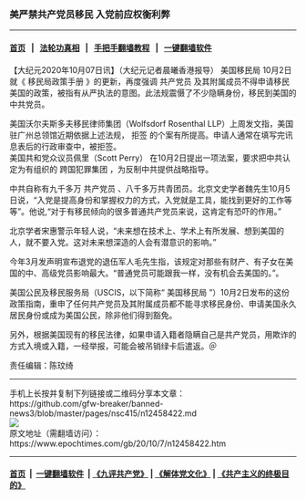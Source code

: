 ### 美严禁共产党员移民 入党前应权衡利弊
------------------------

#### [首页](https://github.com/gfw-breaker/banned-news3/blob/master/README.md) &nbsp;&nbsp;|&nbsp;&nbsp; [法轮功真相](https://github.com/begood0513/basic/blob/master/README.md)  &nbsp;&nbsp;|&nbsp;&nbsp; [手把手翻墙教程](https://github.com/gfw-breaker/guides/wiki)  &nbsp;&nbsp;|&nbsp;&nbsp; [一键翻墙软件](https://github.com/gfw-breaker/nogfw/blob/master/README.md)  



<div><p>
 【大纪元2020年10月07日讯】（大纪元记者晨曦香港报导）
 <ok href="https://www.epochtimes.com/gb/tag/%E7%BE%8E%E5%9B%BD%E7%A7%BB%E6%B0%91%E5%B1%80.html">
  美国移民局
 </ok>
 10月2日就《
 <ok href="https://www.epochtimes.com/gb/tag/%E7%A7%BB%E6%B0%91%E5%B1%80%E6%94%BF%E7%AD%96%E6%89%8B%E5%86%8C.html">
  移民局政策手册
 </ok>
 》的更新，再度强调
 <ok href="https://www.epochtimes.com/gb/tag/%E5%85%B1%E4%BA%A7%E5%85%9A%E5%91%98.html">
  共产党员
 </ok>
 及其附属成员不得申请移民美国的政策，被指有从严执法的意图。此法规震慑了不少隐瞒身份，移民到美国的中共党员。
</p>
<p>
 美国沃尔夫斯多夫移民律师集团（Wolfsdorf Rosenthal LLP）上周发文指，美国驻广州总领馆近期依据上述法规，
 <ok href="https://www.epochtimes.com/gb/tag/%E6%8B%92%E7%AD%BE.html">
  拒签
 </ok>
 的个案有所提高。申请人通常在填写完讯息表后的行政审查中，被拒签。
 <br/>
 美国共和党众议员佩里（Scott Perry） 在10月2日提出一项法案，要求把中共认定为有组织的
 <ok href="https://www.epochtimes.com/gb/tag/%E8%B7%A8%E5%9B%BD%E7%8A%AF%E7%BD%AA%E9%9B%86%E5%9B%A2.html">
  跨国犯罪集团
 </ok>
 ，为反制中共提供战略指导。
</p>
<p>
 中共自称有九千多万
 <ok href="https://www.epochtimes.com/gb/tag/%E5%85%B1%E4%BA%A7%E5%85%9A%E5%91%98.html">
  共产党员
 </ok>
 、八千多万共青团员。北京文史学者魏先生10月5日说，“入党是提高身份和掌握权力的方式，入党就是工具，能找到更好的工作等等”。他说,“对于有移民倾向的很多普通共产党员来说，这肯定有恐吓的作用。”
</p>
<p>
 北京学者宋惠警示年轻人说，“未来想在技术上、学术上有所发展、想到美国的人，就不要入党。这对未来想深造的人会有潜意识的影响。”
</p>
<p>
 今年3月发声明宣布退党的退伍军人毛先生指，该规定对那些有财产、有子女在美国的中、高级党员影响最大。“普通党员可能跟我一样，没有机会去美国的。”。
</p>
<p>
 美国公民及移民服务局（USCIS，以下简称“
 <ok href="https://www.epochtimes.com/gb/tag/%E7%BE%8E%E5%9B%BD%E7%A7%BB%E6%B0%91%E5%B1%80.html">
  美国移民局
 </ok>
 ”）10月2日发布的这份政策指南，重申了任何共产党员及其附属成员都不能寻求移民身份、申请美国永久居民身份或成为美国公民，除非他们得到豁免。
</p>
<p>
 另外，根据美国现有的移民法律，如果申请入籍者隐瞒自己是共产党员，用欺诈的方式入境或入籍，一经举报，可能会被吊销绿卡后遣返。＠
</p>
<p>
 责任编辑：陈玟绮
</p>
</div>
<hr/>
手机上长按并复制下列链接或二维码分享本文章：<br/>
https://github.com/gfw-breaker/banned-news3/blob/master/pages/nsc415/n12458422.md <br/>
<a href='https://github.com/gfw-breaker/banned-news3/blob/master/pages/nsc415/n12458422.md'><img src='https://github.com/gfw-breaker/banned-news3/blob/master/pages/nsc415/n12458422.md.png'/></a> <br/>
原文地址（需翻墙访问）：https://www.epochtimes.com/gb/20/10/7/n12458422.htm


------------------------
#### [首页](https://github.com/gfw-breaker/banned-news3/blob/master/README.md) &nbsp;|&nbsp; [一键翻墙软件](https://github.com/gfw-breaker/nogfw/blob/master/README.md) &nbsp;| [《九评共产党》](https://github.com/gfw-breaker/9ping.md/blob/master/README.md#九评之一评共产党是什么) | [《解体党文化》](https://github.com/gfw-breaker/jtdwh.md/blob/master/README.md) | [《共产主义的终极目的》](https://github.com/gfw-breaker/gczydzjmd.md/blob/master/README.md)


<img src='http://gfw-breaker.win/banned-news3/pages/nsc415/n12458422.md' width='0px' height='0px'/>